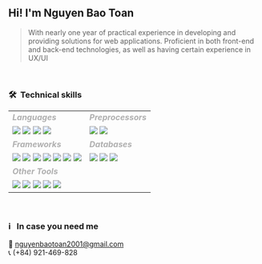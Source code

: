 ## Hi! I'm Nguyen Bao Toan
> With nearly one year of practical experience in developing and providing solutions for web applications.
> Proficient in both front-end and back-end technologies, as well as having certain experience in UX/UI
> 
<br />
<h3 align="left">🛠&nbsp; Technical skills</h3>
<table style="border-collapse: collapse; border: none; width: 100%;">
 <!-- <tr style="border: none;">
    <td style="border: none;">
      <strong style="color: #AFAFAF;">Languages</strong>
    </td>
    <td style="border: none;">
      <strong style="color: #AFAFAF;">Preprocessors</strong>
    </td>
 </tr> -->
 <tr style="border: none;">
    <td style="border: none;">
      <h5 style="color: #AFAFAF; display: block; margin: 0 0 .5rem;">Languages</h5>
      <img src="https://img.shields.io/badge/HTML-232425?logo=html5">
      <img src="https://img.shields.io/badge/CSS-232425?logo=css3&logoColor=3d9dd7">
      <img src="https://img.shields.io/badge/JavaScript-232425?logo=javascript">
      <img src="https://img.shields.io/badge/PHP-232425?logo=php">
    </td>
    <td style="border: none;">
      <h5 style="color: #AFAFAF; display: block; margin: 0 0 .5rem;">Preprocessors</h5>
      <img src="https://img.shields.io/badge/Sass/Scss-232425?logo=sass">
      <img src="https://img.shields.io/badge/TypeScript-232425?logo=typescript">
    </td>
 </tr>
 <tr style="border: none;">
    <td style="border: none;">
      <h5 style="color: #AFAFAF; display: block; margin: 0 0 .5rem;">Frameworks</h5>
      <img src="https://img.shields.io/badge/Laravel-232425?logo=laravel">
      <img src="https://img.shields.io/badge/NodeJS-232425?logo=nodedotjs">
      <img src="https://img.shields.io/badge/ExpressJS-232425?logo=express">
      <img src="https://img.shields.io/badge/ReactJS-232425?logo=react">
      <img src="https://img.shields.io/badge/NextJS-232425?logo=nextdotjs">
      <!-- <br /> -->
      <img src="https://img.shields.io/badge/GatsbyJS-232425?logo=gatsby&logoColor=6b399c">
      <img src="https://img.shields.io/badge/TailwindCSS-232425?logo=tailwindcss">
    </td>
    <td style="border: none; float: left;">
      <h5 style="color: #AFAFAF; display: block; margin: 0 0 .5rem;">Databases</h5>
      <img src="https://img.shields.io/badge/MySQL-232425?logo=mysql&logoColor=3d9dd7">
      <img src="https://img.shields.io/badge/MongoDB-232425?logo=mongodb">
      <img src="https://img.shields.io/badge/Redis-232425?logo=redis">
    </td>
 </tr>
 <tr style="border: none;">
    <td style="border: none;">
      <h5 style="color: #AFAFAF; display: block; margin: 0 0 .5rem;">Other Tools</h5>
      <img src="https://img.shields.io/badge/Google-232425?logo=google&logoColor=ea473a">
      <img src="https://img.shields.io/badge/Git-232425?logo=git">
      <img src="https://img.shields.io/badge/Figma-232425?logo=figma">
      <img src="https://img.shields.io/badge/Adobe_XD-232425?logo=adobexd">
      <img src="https://img.shields.io/badge/Prisma-232425?logo=prisma">
    </td>
    <td style="border: none;">
    </td>
 </tr>
</table>

<br />
<h3 align="left">ℹ️ &nbsp; In case you need me</h3>

<!-- <a href="https://github.com/btoann">Github: btoann</a> -->
<span>📧 <a href="mailto:nguyenbaotoan2001@gmail.com">nguyenbaotoan2001@gmail.com</a></span>
<br />
<span>📞 (+84) 921-469-828</span>
